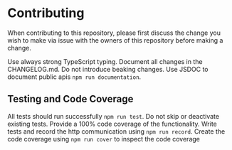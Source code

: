 # Contributing

When contributing to this repository, please first discuss the change you wish to make 
via issue with the owners of this repository before making a change. 

Use always strong TypeScript typing. Document all changes in the CHANGELOG.md. 
Do not introduce beaking changes. Use JSDOC to document public apis `npm run documentation`.

## Testing and Code Coverage
All tests should run successfully `npm run test`. Do not skip or deactivate existing tests.
Provide a 100% code coverage of the functionality.
Write tests and record the http communication using `npm run record`.
Create the code coverage using `npm run cover` to inspect the code coverage
